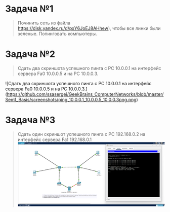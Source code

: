 # Задача №1

> Починить сеть из файла https://disk.yandex.ru/d/pxY6JoEJ8AHhew), чтобы все линки были зеленые. Попинговать компьютеры.

# Задача №2

> Сдать два скриншота успешного пинга с РС 10.0.0.1 на интерфейс сервера Fa0 10.0.0.5 и на PC 10.0.0.3.

![Сдать два скриншота успешного пинга с РС 10.0.0.1 на интерфейс сервера Fa0 10.0.0.5 и на PC 10.0.0.3.] (https://github.com/ssasergei/GeekBrains_ComputerNetworks/blob/master/Sem1_Basis/screenshots/ping_10.0.0.1_10.0.0.5_10.0.0.3png.png)

# Задача №3

> Сдать один скриншот успешного пинга с РС 192.168.0.2 на интерфейс сервера Fa1 192.168.0.1
![Сдать один скриншот успешного пинга с РС 192.168.0.2 на интерфейс сервера Fa1 192.168.0.1](https://github.com/ssasergei/GeekBrains_ComputerNetworks/blob/master/Sem1_Basis/screenshots/ping_192.168.0.2_192.168.0.1.png)
